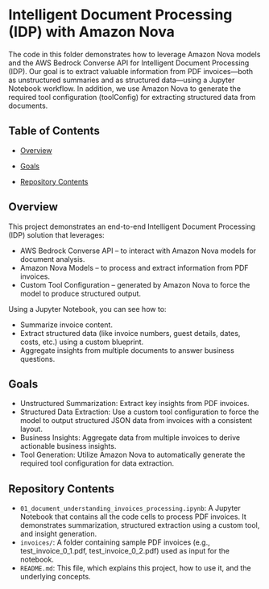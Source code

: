 # Intelligent Document Processing (IDP) with Amazon Nova

The code in this folder demonstrates how to leverage Amazon Nova models and the AWS Bedrock Converse API for Intelligent Document Processing (IDP). Our goal is to extract valuable information from PDF invoices—both as unstructured summaries and as structured data—using a Jupyter Notebook workflow. In addition, we use Amazon Nova to generate the required tool configuration (toolConfig) for extracting structured data from documents.

## Table of Contents

- [Overview](#overview)

- [Goals](#goals)

- [Repository Contents](#repository-contents)

## Overview
This project demonstrates an end-to-end Intelligent Document Processing (IDP) solution that leverages:
- AWS Bedrock Converse API – to interact with Amazon Nova models for document analysis.
- Amazon Nova Models – to process and extract information from PDF invoices.
- Custom Tool Configuration – generated by Amazon Nova to force the model to produce structured output.

Using a Jupyter Notebook, you can see how to:
- Summarize invoice content.
- Extract structured data (like invoice numbers, guest details, dates, costs, etc.) using a custom blueprint.
- Aggregate insights from multiple documents to answer business questions.

## Goals
- Unstructured Summarization: Extract key insights from PDF invoices.
- Structured Data Extraction: Use a custom tool configuration to force the model to output structured JSON data from invoices with a consistent layout.
- Business Insights: Aggregate data from multiple invoices to derive actionable business insights.
- Tool Generation: Utilize Amazon Nova to automatically generate the required tool configuration for data extraction.

## Repository Contents
- `01_document_understanding_invoices_processing.ipynb`: A Jupyter Notebook that contains all the code cells to process PDF invoices. It demonstrates summarization, structured extraction using a custom tool, and insight generation.
- `invoices/`: A folder containing sample PDF invoices (e.g., test_invoice_0_1.pdf, test_invoice_0_2.pdf) used as input for the notebook.
- `README.md`: This file, which explains this project, how to use it, and the underlying concepts.
